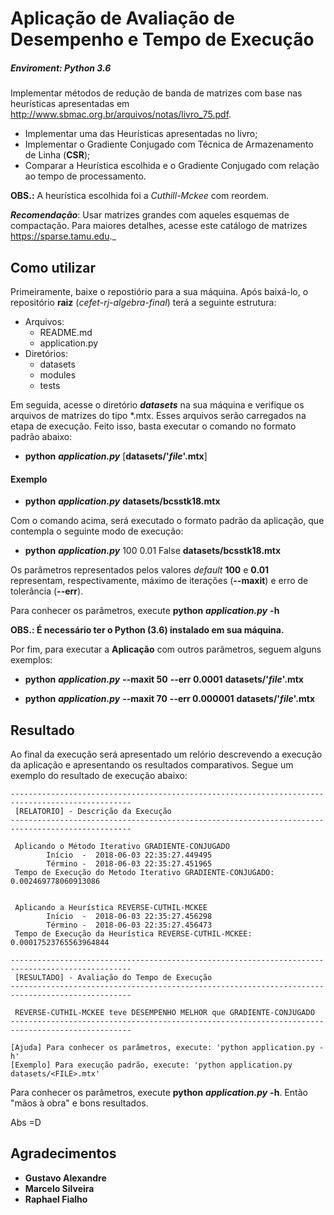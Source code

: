 
# Aplicação de Avaliação de Desempenho e Tempo de Execução

##### Enviroment: Python 3.6

Implementar métodos de redução de banda de matrizes com base nas heurísticas apresentadas em
http://www.sbmac.org.br/arquivos/notas/livro_75.pdf.

* Implementar uma das Heurísticas apresentadas no livro;
* Implementar o Gradiente Conjugado com Técnica de Armazenamento de Linha (**CSR**);
* Comparar a Heurística escolhida e o Gradiente Conjugado com relação ao tempo de processamento.

**OBS.:** A heurística escolhida foi a _Cuthill-Mckee_ com reordem. 

_**Recomendação**_: Usar matrizes grandes com aqueles esquemas de compactação. Para maiores detalhes, acesse este catálogo de matrizes https://sparse.tamu.edu._


## Como utilizar

Primeiramente, baixe o repostiório para a sua máquina.
Após baixá-lo, o repositório **raiz** (_cefet-rj-algebra-final_) terá a seguinte estrutura:

* Arquivos:
    * README.md
    * application.py
* Diretórios:
    * datasets
    * modules
    * tests

Em seguida, acesse o diretório **_datasets_** na sua máquina e verifique os arquivos de matrizes do tipo *.mtx. Esses arquivos serão carregados na etapa de execução. Feito isso, basta executar o comando no formato padrão abaixo:

* **python** _**application.py**_ [**datasets/'_file_'.mtx**]

#### Exemplo

* **python** _**application.py**_ **datasets/bcsstk18.mtx**

Com o comando acima, será executado o formato padrão da aplicação, que contempla o seguinte modo de execução:

* **python** _**application.py**_ 100 0.01 False **datasets/bcsstk18.mtx**

Os parâmetros representados pelos valores _default_ **100** e **0.01** representam, respectivamente, máximo de iterações (**--maxit**) e erro de tolerância (**--err**).

Para conhecer os parâmetros, execute **python** _**application.py**_ **-h**

**OBS.: É necessário ter o Python (3.6) instalado em sua máquina.**

Por fim, para executar a **Aplicação** com outros parâmetros, seguem alguns exemplos:

* **python** _**application.py**_ **--maxit 50** **--err 0.0001** **datasets/'_file_'.mtx**

* **python** _**application.py**_ **--maxit 70** **--err 0.000001** **datasets/'_file_'.mtx**

## Resultado

Ao final da execução será apresentado um relório descrevendo a execução da aplicação e apresentando os resultados comparativos. Segue um exemplo do resultado de execução abaixo:

```shell
-------------------------------------------------------------------------------------------------
 [RELATORIO] - Descrição da Execução
-------------------------------------------------------------------------------------------------

 Aplicando o Método Iterativo GRADIENTE-CONJUGADO
        Início  -  2018-06-03 22:35:27.449495
        Término -  2018-06-03 22:35:27.451965
 Tempo de Execução do Metodo Iterativo GRADIENTE-CONJUGADO:  0.002469778060913086


 Aplicando a Heurística REVERSE-CUTHIL-MCKEE
        Início  -  2018-06-03 22:35:27.456298
        Término -  2018-06-03 22:35:27.456473
 Tempo de Execução da Heurística REVERSE-CUTHIL-MCKEE:  0.00017523765563964844
```

```shell
-------------------------------------------------------------------------------------------------
 [RESULTADO] - Avaliação do Tempo de Execução
-------------------------------------------------------------------------------------------------

 REVERSE-CUTHIL-MCKEE teve DESEMPENHO MELHOR que GRADIENTE-CONJUGADO
-------------------------------------------------------------------------------------------------

[Ajuda] Para conhecer os parâmetros, execute: 'python application.py -h'
[Exemplo] Para execução padrão, execute: 'python application.py datasets/<FILE>.mtx'
```

Para conhecer os parâmetros, execute **python** _**application.py**_ **-h**.
Então "mãos à obra" e bons resultados.

Abs =D


## Agradecimentos
 
* **Gustavo Alexandre**
* **Marcelo Silveira**
* **Raphael Fialho**
